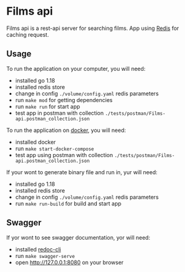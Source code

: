 # Films api

Films api is a rest-api server for searching films.
App using [Redis](https://redis.io/) for caching request.

## Usage
To run the application on your computer, you will need:
- installed go 1.18
- installed redis store
- change in config ```./volume/config.yaml``` redis parameters
- run ```make mod``` for getting dependencies
- run ```make run``` for start app
- test app in postman with collection ```./tests/postman/Films-api.postman_collection.json```

To run the application on [docker](https://www.docker.com/), you will need:
- installed docker
- run ```make start-docker-compose```
- test app using postman with collection ```./tests/postman/Films-api.postman_collection.json```

If your wont to generate binary file and run in, yur will need:
- installed go 1.18
- installed redis store
- change in config ```./volume/config.yaml``` redis parameters
- run ```make run-build``` for build and start app

## Swagger
If yor wont to see swagger documentation, yor will need:
- installed [redoc-cli](https://redocly.com/docs/redoc/deployment/cli/)
- run ```make swagger-serve```
- open http://127.0.0.1:8080 on your browser
